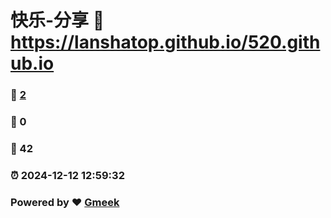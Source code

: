 # 快乐-分享 :link: https://lanshatop.github.io/520.github.io 
### :page_facing_up: [2](https://lanshatop.github.io/520.github.io/tag.html) 
### :speech_balloon: 0 
### :hibiscus: 42 
### :alarm_clock: 2024-12-12 12:59:32 
### Powered by :heart: [Gmeek](https://github.com/Meekdai/Gmeek)
